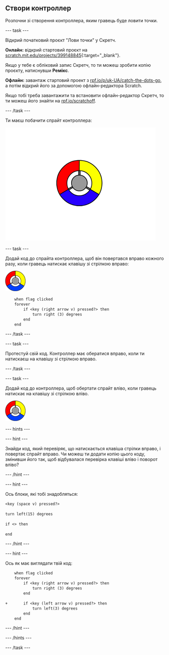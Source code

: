 ## Створи контроллер

Розпочни зі створення контроллера, яким гравець буде ловити точки.

--- task ---

Відкрий початковий проєкт "Лови точки" у Скретч.

**Онлайн:** відкрий стартовий проєкт на [scratch.mit.edu/projects/399148845](https://scratch.mit.edu/projects/399148845){:target="_blank"}.

Якщо у тебе є обліковий запис Скретч, то ти можеш зробити копію проєкту, натиснувши **Ремікс**.

**Офлайн:** завантаж стартовий проект з [rpf.io/p/uk-UA/catch-the-dots-go](http://rpf.io/p/uk-UA/catch-the-dots-go), а потім відкрий його за допомогою офлайн-редактора Scratch.

Якщо тобі треба завантажити та встановити офлайн-редактор Скретч, то ти можеш його знайти на [rpf.io/scratchoff](http://rpf.io/scratchoff).

--- /task ---

Ти маєш побачити спрайт контроллера:

![знімок екрана](images/dots-controller.png)

--- task ---

Додай код до спрайта контроллера, щоб він повертався вправо кожного разу, коли гравець натискає клавішу зі стрілкою вправо:

![Спрайт контроллера](images/controller-sprite.png)

```blocks3
    when flag clicked
    forever
        if <key (right arrow v) pressed?> then
            turn right (3) degrees
        end
    end
```

--- /task ---

--- task ---

Протестуй свій код. Контроллер має обератися вправо, коли ти натискаєш на клавішу зі стрілкою вправо.

--- /task ---

--- task ---

Додай код до контроллера, щоб обертати спрайт вліво, коли гравець натискає на клавішу зі стрілкою вліво.

![Спрайт контроллера](images/controller-sprite.png)

--- hints ---


--- hint ---

Знайди код, який перевіряє, що натискається клавіша стрілки вправо, і повертає спрайт вправо. Чи можеш ти додати копію цього коду, змінивши його так, щоб відбувалася перевірка клавіші вліво і поворот вліво?

--- /hint ---

--- hint ---

Ось блоки, які тобі знадобляться:

```blocks3
<key (space v) pressed?>

turn left(15) degrees

if <> then

end
```

--- /hint ---

--- hint ---

Ось як має виглядати твій код:

```blocks3
    when flag clicked
    forever
        if <key (right arrow v) pressed?> then
            turn right (3) degrees
        end

+       if <key (left arrow v) pressed?> then
            turn left(3) degrees
        end
    end
```

--- /hint ---

--- /hints ---

--- /task ---